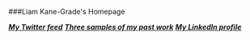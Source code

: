 ###Liam Kane-Grade's Homepage

[***My Twitter feed***](https://twitter.com/lkanegrade)
[***Three samples of my past work***](http://www.wisconsinacademy.org/contributor/liam-kane-grade)
[***My LinkedIn profile***](http://www.linkedin.com/pub/liam-kane-grade/83/710/64)

